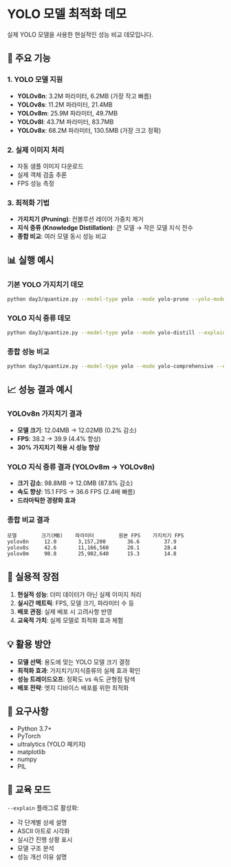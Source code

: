 # YOLO 모델 최적화 데모

실제 YOLO 모델을 사용한 현실적인 성능 비교 데모입니다.

## 🚀 주요 기능

### 1. YOLO 모델 지원
- **YOLOv8n**: 3.2M 파라미터, 6.2MB (가장 작고 빠름)
- **YOLOv8s**: 11.2M 파라미터, 21.4MB 
- **YOLOv8m**: 25.9M 파라미터, 49.7MB
- **YOLOv8l**: 43.7M 파라미터, 83.7MB
- **YOLOv8x**: 68.2M 파라미터, 130.5MB (가장 크고 정확)

### 2. 실제 이미지 처리
- 자동 샘플 이미지 다운로드
- 실제 객체 검출 추론
- FPS 성능 측정

### 3. 최적화 기법
- **가지치기 (Pruning)**: 컨볼루션 레이어 가중치 제거
- **지식 증류 (Knowledge Distillation)**: 큰 모델 → 작은 모델 지식 전수
- **종합 비교**: 여러 모델 동시 성능 비교

## 📊 실행 예시

### 기본 YOLO 가지치기 데모
```bash
python day3/quantize.py --model-type yolo --mode yolo-prune --yolo-model yolov8n --sparsity 0.3 --explain
```

### YOLO 지식 증류 데모  
```bash
python day3/quantize.py --model-type yolo --mode yolo-distill --explain
```

### 종합 성능 비교
```bash
python day3/quantize.py --model-type yolo --mode yolo-comprehensive --explain
```

## 📈 성능 결과 예시

### YOLOv8n 가지치기 결과
- **모델 크기**: 12.04MB → 12.02MB (0.2% 감소)
- **FPS**: 38.2 → 39.9 (4.4% 향상)
- **30% 가지치기 적용 시 성능 향상**

### YOLO 지식 증류 결과 (YOLOv8m → YOLOv8n)
- **크기 감소**: 98.8MB → 12.0MB (87.8% 감소)
- **속도 향상**: 15.1 FPS → 36.6 FPS (2.4배 빠름)
- **드라마틱한 경량화 효과**

### 종합 비교 결과
```
모델        크기(MB)    파라미터        원본 FPS    가지치기 FPS  
yolov8n     12.0       3,157,200       36.6        37.9    
yolov8s     42.6       11,166,560      28.1        28.4    
yolov8m     98.8       25,902,640      15.3        14.8    
```

## 🎯 실용적 장점

1. **현실적 성능**: 더미 데이터가 아닌 실제 이미지 처리
2. **실시간 메트릭**: FPS, 모델 크기, 파라미터 수 등
3. **배포 관점**: 실제 배포 시 고려사항 반영
4. **교육적 가치**: 실제 모델로 최적화 효과 체험

## 💡 활용 방안

- **모델 선택**: 용도에 맞는 YOLO 모델 크기 결정
- **최적화 효과**: 가지치기/지식증류의 실제 효과 확인
- **성능 트레이드오프**: 정확도 vs 속도 균형점 탐색
- **배포 전략**: 엣지 디바이스 배포를 위한 최적화

## 🔧 요구사항

- Python 3.7+
- PyTorch
- ultralytics (YOLO 패키지)
- matplotlib
- numpy
- PIL

## 🎨 교육 모드

`--explain` 플래그로 활성화:
- 각 단계별 상세 설명
- ASCII 아트로 시각화
- 실시간 진행 상황 표시
- 모델 구조 분석
- 성능 개선 이유 설명